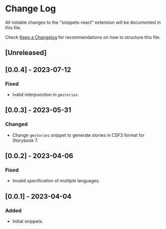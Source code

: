 # Change Log

All notable changes to the "snippets-react" extension will be documented in this file.

Check [Keep a Changelog](http://keepachangelog.com/) for recommendations on how to structure this file.

## [Unreleased]

## [0.0.4] - 2023-07-12

### Fixed

- Ivalid interpunction in `gmstories`. 

## [0.0.3] - 2023-05-31

### Changed

- Change `gmstories` snippet to generate stories in CSF3 format for Storybook 7.

## [0.0.2] - 2023-04-06

### Fixed

- Invalid specification of multiple languages.

## [0.0.1] - 2023-04-04

### Added

- Initial snippets.